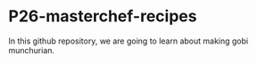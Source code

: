 # P26-masterchef-recipes

In this github repository, we are going to learn about making gobi munchurian. 
